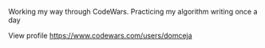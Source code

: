Working my way through CodeWars. Practicing my algorithm writing once a day

View profile https://www.codewars.com/users/domceja
